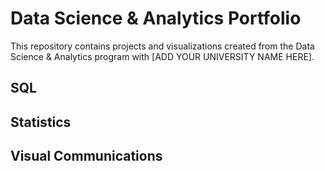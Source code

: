 # Data Science & Analytics Portfolio


This repository contains projects and visualizations created from the Data Science & Analytics program with [ADD YOUR UNIVERSITY NAME HERE].



## SQL



## Statistics



## Visual Communications
